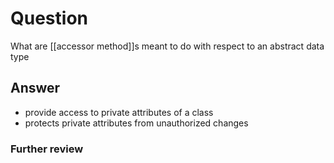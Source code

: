 # Question
What are [[accessor method]]s meant to do with respect to an abstract data type
## Answer
- provide access to private attributes of a class
- protects private attributes from unauthorized changes
### Further review
